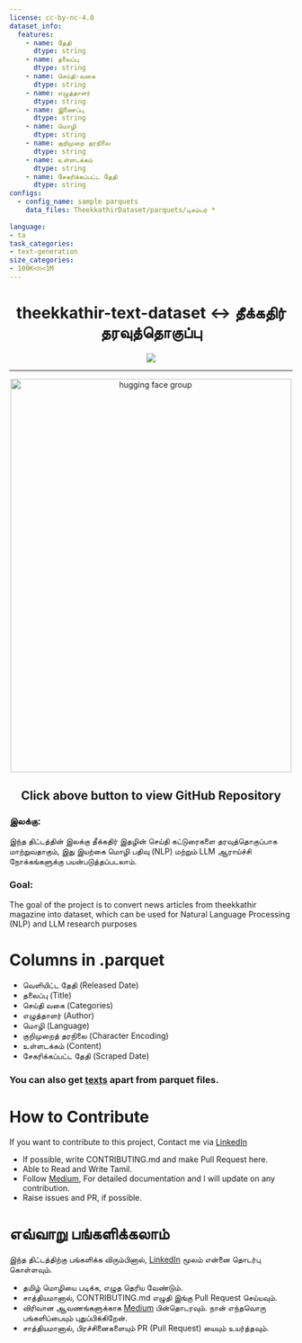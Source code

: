 ```yaml
---
license: cc-by-nc-4.0
dataset_info:
  features:
    - name: தேதி
      dtype: string
    - name: தலைப்பு
      dtype: string
    - name: செய்தி-வகை
      dtype: string
    - name: எழுத்தாளர்
      dtype: string
    - name: இணைப்பு
      dtype: string
    - name: மொழி
      dtype: string
    - name: குறிமுறை தரநிலை
      dtype: string
    - name: உள்ளடக்கம்
      dtype: string
    - name: சேகரிக்கப்பட்ட தேதி
      dtype: string
configs:
  - config_name: sample parquets
    data_files: TheekkathirDataset/parquets/டிசம்பர் *
    
language:
- ta
task_categories:
- text-generation
size_categories:
- 100K<n<1M
---
```


<h1 align="center"><b>theekkathir-text-dataset <-> தீக்கதிர் தரவுத்தொகுப்பு</b></h1>
<p align="center">
  <img src="https://github.com/user-attachments/assets/3731edf1-70b9-4e0a-98c1-6b89c4e03395" />
</p>

---

<a href="https://github.com/vishnumur777/theekkathir-text-dataset/tree/main">
<p align="center">
  <img src="https://cdn-uploads.huggingface.co/production/uploads/64d848ce620c17bfa092e051/4ySVV0-jiAT_P3iIde0ei.png" alt="hugging face group" width="500px" height="700px"/>
</p>
</a>

<h2 align="center">Click above button to view GitHub Repository</h2>

<h3>இலக்கு:</h3>

இந்த திட்டத்தின் இலக்கு தீக்கதிர் இதழின் செய்தி கட்டுரைகளை தரவுத்தொகுப்பாக மாற்றுவதாகும், இது இயற்கை மொழி பதிவு (NLP) மற்றும் LLM ஆராய்ச்சி நோக்கங்களுக்கு பயன்படுத்தப்படலாம்.

<h3>Goal:</h3> 

The goal of the project is to convert news articles from theekkathir magazine into dataset, which can be used for Natural Language Processing (NLP) and LLM research purposes


# Columns in .parquet

  - வெளியிட்ட தேதி (Released Date)
  - தலைப்பு (Title)
  - செய்தி வகை (Categories)
  - எழுத்தாளர் (Author)
  - மொழி (Language)
  - குறிமுறைத் தரநிலை (Character Encoding)
  - உள்ளடக்கம் (Content)
  - சேகரிக்கப்பட்ட தேதி (Scraped Date)

### You can also get [texts](https://huggingface.co/datasets/aiwithvarun7/theekkathir-text-dataset/tree/main/TheekkathirDataset/texts) apart from parquet files.

# How to Contribute

If you want to contribute to this project, Contact me via [LinkedIn](https://linkedin.com/in/varun-muralidhar)

- If possible, write CONTRIBUTING.md and make Pull Request here.
- Able to Read and Write Tamil.
- Follow [Medium](https://medium.com/@VARUNMURALIDHAR), For detailed documentation and I will update on any contribution.
- Raise issues and PR, if possible.

# எவ்வாறு பங்களிக்கலாம்

இந்த திட்டத்திற்கு பங்களிக்க விரும்பினால், [LinkedIn](https://linkedin.com/in/varun-muralidhar) மூலம் என்னை தொடர்பு கொள்ளவும்.

- தமிழ் மொழியை படிக்க, எழுத தெரிய வேண்டும்.
- சாத்தியமானால், CONTRIBUTING.md எழுதி இங்கு Pull Request செய்யவும்.
- விரிவான ஆவணங்களுக்காக [Medium](https://medium.com/@VARUNMURALIDHAR) பின்தொடரவும். நான் எந்தவொரு பங்களிப்பையும் புதுப்பிக்கிறேன்.
- சாத்தியமானால், பிரச்சினைகளையும் PR (Pull Request) யையும் உயர்த்தவும்.

